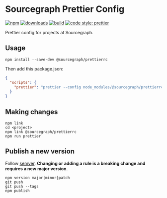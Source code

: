 
# Sourcegraph Prettier Config

[![npm](https://img.shields.io/npm/v/@sourcegraph/prettierrc.svg)](https://www.npmjs.com/package/@sourcegraph/prettierrc)
[![downloads](https://img.shields.io/npm/dt/@sourcegraph/prettierrc.svg)](https://www.npmjs.com/package/@sourcegraph/prettierrc)
[![build](https://badge.buildkite.com/0cc939f9d6f1024142e5a05287ed8c4020e045a20cf5a300c0.svg)](https://buildkite.com/sourcegraph/prettierrc)
[![code style: prettier](https://img.shields.io/badge/code_style-prettier-ff69b4.svg)](https://github.com/prettier/prettier)

Prettier config for projects at Sourcegraph.

## Usage

```
npm install --save-dev @sourcegraph/prettierrc
```

Then add this package.json:

```json
{
  "scripts": {
    "prettier": "prettier --config node_modules/@sourcegraph/prettierrc/.prettierrc --list-different --write"
  }
}
```

## Making changes

```
npm link
cd <project>
npm link @sourcegraph/prettierrc
npm run prettier
```

## Publish a new version

Follow [semver](http://semver.org/). **Changing or adding a rule is a breaking change and requires a new major version**.

```
npm version major|minor|patch
git push
git push --tags
npm publish
```
